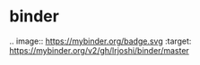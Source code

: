 # binder
.. image:: https://mybinder.org/badge.svg :target: https://mybinder.org/v2/gh/lrjoshi/binder/master

